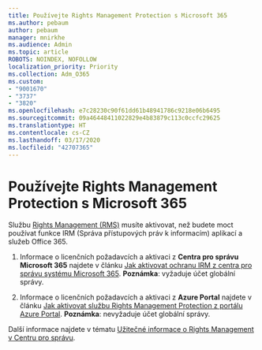 ```yaml
---
title: Používejte Rights Management Protection s Microsoft 365
ms.author: pebaum
author: pebaum
manager: mnirkhe
ms.audience: Admin
ms.topic: article
ROBOTS: NOINDEX, NOFOLLOW
localization_priority: Priority
ms.collection: Adm_O365
ms.custom:
- "9001670"
- "3737"
- "3820"
ms.openlocfilehash: e7c28230c90f61dd61b48941786c9218e06b6495
ms.sourcegitcommit: 09a46448411022829e4b83879c113c0ccfc29625
ms.translationtype: HT
ms.contentlocale: cs-CZ
ms.lasthandoff: 03/17/2020
ms.locfileid: "42707365"
---
```

# <a name="use-rights-management-protection-with-microsoft-365"></a>Používejte Rights Management Protection s Microsoft 365

Službu [Rights Management (RMS)](https://docs.microsoft.com/azure/information-protection/what-is-azure-rms) musíte aktivovat, než budete moct používat funkce IRM (Správa přístupových práv k informacím) aplikací a služeb Office 365.

1. Informace o licenčních požadavcích a aktivaci z **Centra pro správu Microsoft 365** najdete v článku [Jak aktivovat ochranu IRM z centra pro správu systému Microsoft 365](https://docs.microsoft.com/azure/information-protection/activate-office365). **Poznámka**: vyžaduje účet globální správy.

2. Informace o licenčních požadavcích a aktivaci z **Azure Portal** najdete v článku [Jak aktivovat službu Rights Management Protection z portálu Azure Portal](https://docs.microsoft.com/azure/information-protection/activate-azure). **Poznámka**: nevyžaduje účet globální správy.

Další informace najdete v tématu [Užitečné informace o Rights Management v Centru pro správu](https://docs.microsoft.com/office365/enterprise/activate-rms-in-office-365).
